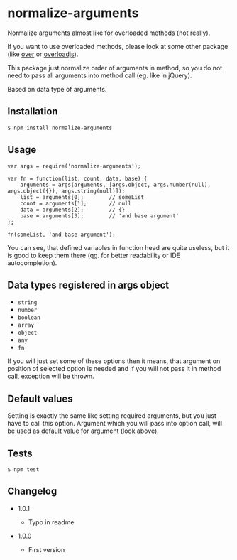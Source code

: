 # normalize-arguments

Normalize arguments almost like for overloaded methods (not really).

If you want to use overloaded methods, please look at some other package (like [over](https://npmjs.org/package/over)
or [overloadjs](https://npmjs.org/package/overloadjs)).

This package just normalize order of arguments in method, so you do not need to pass all arguments into method call
(eg. like in jQuery).

Based on data type of arguments.

## Installation

```
$ npm install normalize-arguments
```

## Usage

```
var args = require('normalize-arguments');

var fn = function(list, count, data, base) {
	arguments = args(arguments, [args.object, args.number(null), args.object({}), args.string(null)]);
	list = arguments[0];		// someList
	count = arguments[1];		// null
	data = arguments[2];		// {}
	base = arguments[3];		// 'and base argument'
};

fn(someList, 'and base argument');
```

You can see, that defined variables in function head are quite useless, but it is good to keep them there (qg. for better
readability or IDE autocompletion).

## Data types registered in args object

* `string`
* `number`
* `boolean`
* `array`
* `object`
* `any`
* `fn`

If you will just set some of these options then it means, that argument on position of selected option is needed and if
you will not pass it in method call, exception will be thrown.

## Default values

Setting is exactly the same like setting required arguments, but you just have to call this option. Argument which you will
pass into option call, will be used as default value for argument (look above).

## Tests

```
$ npm test
```

## Changelog

* 1.0.1
	+ Typo in readme

* 1.0.0
	+ First version